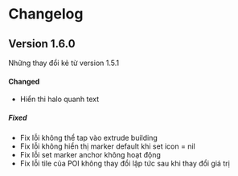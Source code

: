 # Changelog

## Version 1.6.0

Những thay đổi kẻ từ version 1.5.1
<!-- #### Added -->
#### Changed
- Hiển thi halo quanh text
<!-- ##### Deprecated -->
<!-- ##### Removed -->
##### Fixed
- Fix lỗi không thể tap vào extrude building
- Fix lỗi không hiển thị marker default khi set icon = nil
- Fix lỗi set marker anchor không hoạt động
- Fix lỗi tile của POI không thay đổi lập tức sau khi thay đổi giá trị
<!-- ##### Security -->
